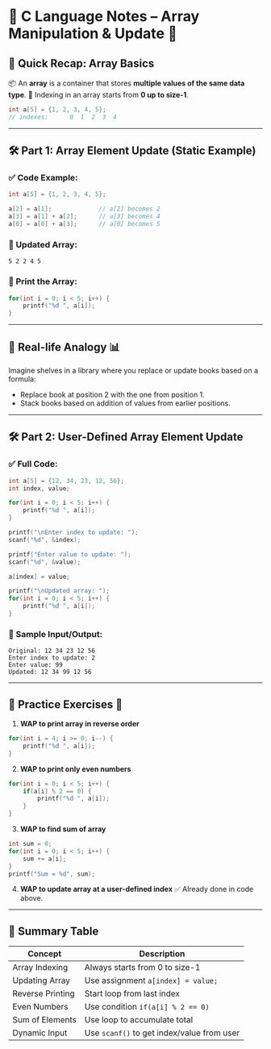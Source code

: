 

# 🧠 C Language Notes – Array Manipulation & Update 🚀



## 🔹 Quick Recap: Array Basics

📦 An **array** is a container that stores **multiple values of the same data type**.
🧮 Indexing in an array starts from **0 up to size-1**.

```c
int a[5] = {1, 2, 3, 4, 5}; 
// indexes:      0  1  2  3  4
```

---

## 🛠️ Part 1: Array Element Update (Static Example)

### ✅ Code Example:

```c
int a[5] = {1, 2, 3, 4, 5};

a[2] = a[1];             // a[2] becomes 2
a[3] = a[1] + a[2];      // a[3] becomes 4
a[0] = a[0] + a[3];      // a[0] becomes 5
```

### 📌 Updated Array:

```
5 2 2 4 5
```

### 🔁 Print the Array:

```c
for(int i = 0; i < 5; i++) {
    printf("%d ", a[i]);
}
```

---

## 🔸 Real-life Analogy 📊

Imagine shelves in a library where you replace or update books based on a formula:

* Replace book at position 2 with the one from position 1.
* Stack books based on addition of values from earlier positions.

---

## 🛠️ Part 2: User-Defined Array Element Update

### ✅ Full Code:

```c
int a[5] = {12, 34, 23, 12, 56};
int index, value;

for(int i = 0; i < 5; i++) {
    printf("%d ", a[i]);
}

printf("\nEnter index to update: ");
scanf("%d", &index);

printf("Enter value to update: ");
scanf("%d", &value);

a[index] = value;

printf("\nUpdated array: ");
for(int i = 0; i < 5; i++) {
    printf("%d ", a[i]);
}
```

### 🎯 Sample Input/Output:

```
Original: 12 34 23 12 56
Enter index to update: 2
Enter value: 99
Updated: 12 34 99 12 56
```

---

## 🧪 Practice Exercises 🧠

1. **WAP to print array in reverse order**

```c
for(int i = 4; i >= 0; i--) {
    printf("%d ", a[i]);
}
```

2. **WAP to print only even numbers**

```c
for(int i = 0; i < 5; i++) {
    if(a[i] % 2 == 0) {
        printf("%d ", a[i]);
    }
}
```

3. **WAP to find sum of array**

```c
int sum = 0;
for(int i = 0; i < 5; i++) {
    sum += a[i];
}
printf("Sum = %d", sum);
```

4. **WAP to update array at a user-defined index**
   ✅ Already done in code above.

---

## 📎 Summary Table

| Concept          | Description                                |
| ---------------- | ------------------------------------------ |
| Array Indexing   | Always starts from 0 to size-1             |
| Updating Array   | Use assignment `a[index] = value;`         |
| Reverse Printing | Start loop from last index                 |
| Even Numbers     | Use condition `if(a[i] % 2 == 0)`          |
| Sum of Elements  | Use loop to accumulate total               |
| Dynamic Input    | Use `scanf()` to get index/value from user |
